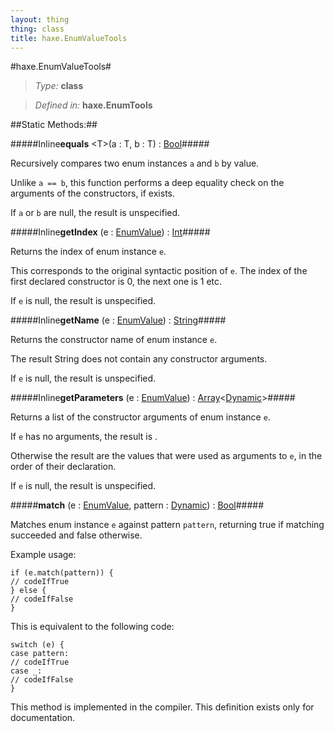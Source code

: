 ```yaml
---
layout: thing
thing: class
title: haxe.EnumValueTools
---
```

#haxe.EnumValueTools#



> *Type:* **class**

> *Defined in:* **haxe.EnumTools**


##Static Methods:##


#####Inline**equals** &lt;T&gt;(a : T, b : T) : <a href="../Bool.html" class="type">Bool</a>#####

Recursively compares two enum instances `a` and `b` by value.

Unlike `a == b`, this function performs a deep equality check on the
arguments of the constructors, if exists.

If `a` or `b` are null, the result is unspecified.











#####Inline**getIndex** (e : <a href="../EnumValue.html" class="type">EnumValue</a>) : <a href="../Int.html" class="type">Int</a>#####

Returns the index of enum instance `e`.

This corresponds to the original syntactic position of `e`. The index of
the first declared constructor is 0, the next one is 1 etc.

If `e` is null, the result is unspecified.











#####Inline**getName** (e : <a href="../EnumValue.html" class="type">EnumValue</a>) : <a href="../String.html" class="type">String</a>#####

Returns the constructor name of enum instance `e`.

The result String does not contain any constructor arguments.

If `e` is null, the result is unspecified.











#####Inline**getParameters** (e : <a href="../EnumValue.html" class="type">EnumValue</a>) : <a href="../Array.html" class="type">Array</a>&lt;<a href="../Dynamic.html" class="type">Dynamic</a>&gt;#####

Returns a list of the constructor arguments of enum instance `e`.

If `e` has no arguments, the result is <code></code>.

Otherwise the result are the values that were used as arguments to `e`,
in the order of their declaration.

If `e` is null, the result is unspecified.











#####**match** (e : <a href="../EnumValue.html" class="type">EnumValue</a>, pattern : <a href="../Dynamic.html" class="type">Dynamic</a>) : <a href="../Bool.html" class="type">Bool</a>#####

Matches enum instance `e` against pattern `pattern`, returning true if
matching succeeded and false otherwise.

Example usage:

```
if (e.match(pattern)) {
// codeIfTrue
} else {
// codeIfFalse
}
```

This is equivalent to the following code:

```
switch (e) {
case pattern:
// codeIfTrue
case _:
// codeIfFalse
}
```

This method is implemented in the compiler. This definition exists only
for documentation.













